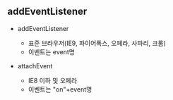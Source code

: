 ## addEventListener


* addEventListener
  * 표준 브라우저(IE9, 파이어폭스, 오페라, 사파리, 크롬) 
  * 이벤트는 event명 <br>
  
* attachEvent
  * IE8 이하 및 오페라
  * 이벤트는 "on"+event명

